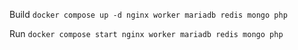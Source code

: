 Build
`docker compose up -d nginx worker mariadb redis mongo php`

Run
`docker compose start nginx worker mariadb redis mongo php`
